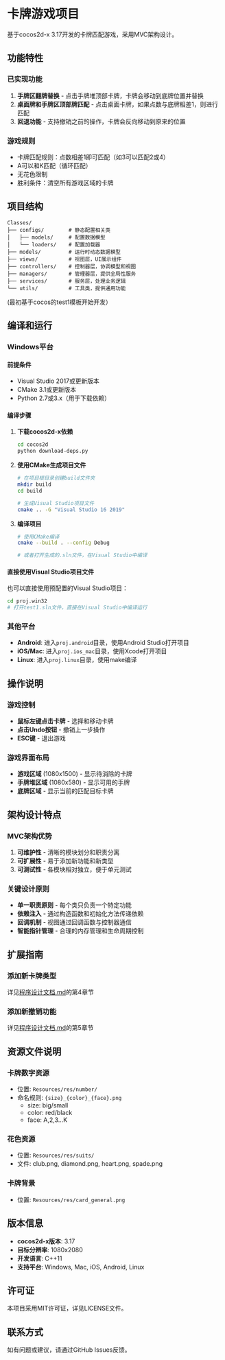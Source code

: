 # 卡牌游戏项目

基于cocos2d-x 3.17开发的卡牌匹配游戏，采用MVC架构设计。

## 功能特性

### 已实现功能
1. **手牌区翻牌替换** - 点击手牌堆顶部卡牌，卡牌会移动到底牌位置并替换
2. **桌面牌和手牌区顶部牌匹配** - 点击桌面卡牌，如果点数与底牌相差1，则进行匹配
3. **回退功能** - 支持撤销之前的操作，卡牌会反向移动到原来的位置

### 游戏规则
- 卡牌匹配规则：点数相差1即可匹配（如3可以匹配2或4）
- A可以和K匹配（循环匹配）
- 无花色限制
- 胜利条件：清空所有游戏区域的卡牌

## 项目结构

```
Classes/
├── configs/        # 静态配置相关类
│   ├── models/     # 配置数据模型
│   └── loaders/    # 配置加载器
├── models/         # 运行时动态数据模型
├── views/          # 视图层，UI展示组件
├── controllers/    # 控制器层，协调模型和视图
├── managers/       # 管理器层，提供全局性服务
├── services/       # 服务层，处理业务逻辑
└── utils/          # 工具类，提供通用功能
```
(最初基于cocos的test1模板开始开发）
## 编译和运行

### Windows平台

#### 前提条件
- Visual Studio 2017或更新版本
- CMake 3.1或更新版本
- Python 2.7或3.x（用于下载依赖）

#### 编译步骤

1. **下载cocos2d-x依赖**
   ```bash
   cd cocos2d
   python download-deps.py
   ```

2. **使用CMake生成项目文件**
   ```bash
   # 在项目根目录创建build文件夹
   mkdir build
   cd build
   
   # 生成Visual Studio项目文件
   cmake .. -G "Visual Studio 16 2019"
   ```

3. **编译项目**
   ```bash
   # 使用CMake编译
   cmake --build . --config Debug
   
   # 或者打开生成的.sln文件，在Visual Studio中编译
   ```

#### 直接使用Visual Studio项目文件

也可以直接使用预配置的Visual Studio项目：
```bash
cd proj.win32
# 打开test1.sln文件，直接在Visual Studio中编译运行
```

### 其他平台

- **Android**: 进入`proj.android`目录，使用Android Studio打开项目
- **iOS/Mac**: 进入`proj.ios_mac`目录，使用Xcode打开项目
- **Linux**: 进入`proj.linux`目录，使用make编译

## 操作说明

### 游戏控制
- **鼠标左键点击卡牌** - 选择和移动卡牌
- **点击Undo按钮** - 撤销上一步操作
- **ESC键** - 退出游戏

### 游戏界面布局
- **游戏区域** (1080x1500) - 显示待消除的卡牌
- **手牌堆区域** (1080x580) - 显示可用的手牌
- **底牌区域** - 显示当前的匹配目标卡牌

## 架构设计特点

### MVC架构优势
1. **可维护性** - 清晰的模块划分和职责分离
2. **可扩展性** - 易于添加新功能和新类型
3. **可测试性** - 各模块相对独立，便于单元测试

### 关键设计原则
- **单一职责原则** - 每个类只负责一个特定功能
- **依赖注入** - 通过构造函数和初始化方法传递依赖
- **回调机制** - 视图通过回调函数与控制器通信
- **智能指针管理** - 合理的内存管理和生命周期控制

## 扩展指南

### 添加新卡牌类型
详见[程序设计文档.md](程序设计文档.md)的第4章节

### 添加新撤销功能
详见[程序设计文档.md](程序设计文档.md)的第5章节

## 资源文件说明

### 卡牌数字资源
- 位置: `Resources/res/number/`
- 命名规则: `{size}_{color}_{face}.png`
  - size: big/small
  - color: red/black  
  - face: A,2,3...K

### 花色资源
- 位置: `Resources/res/suits/`
- 文件: club.png, diamond.png, heart.png, spade.png

### 卡牌背景
- 位置: `Resources/res/card_general.png`

## 版本信息

- **cocos2d-x版本**: 3.17
- **目标分辨率**: 1080x2080
- **开发语言**: C++11
- **支持平台**: Windows, Mac, iOS, Android, Linux

## 许可证

本项目采用MIT许可证，详见LICENSE文件。

## 联系方式

如有问题或建议，请通过GitHub Issues反馈。


